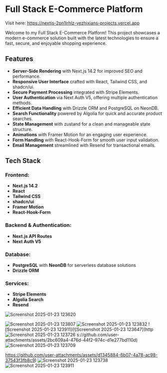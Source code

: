 # Full Stack E-Commerce Platform

Visit here: https://nextjs-2pn1lrhlz-yezhixians-projects.vercel.app

Welcome to my Full Stack E-Commerce Platform! This project showcases a modern e-commerce solution built with the latest technologies to ensure a fast, secure, and enjoyable shopping experience.

## Features

- **Server-Side Rendering** with Next.js 14.2 for improved SEO and performance.
- **Responsive User Interface** crafted with React, Tailwind CSS, and shadcn/ui.
- **Secure Payment Processing** integrated with Stripe Elements.
- **User Authentication** via Next Auth V5, offering multiple authentication methods.
- **Efficient Data Handling** with Drizzle ORM and PostgreSQL on NeonDB.
- **Search Functionality** powered by Algolia for quick and accurate product searches.
- **State Management** with zustand for a clean and manageable state structure.
- **Animations** with Framer Motion for an engaging user experience.
- **Form Handling** with React-Hook-Form for smooth user input validation.
- **Email Management** streamlined with Resend for transactional emails.

## Tech Stack

### Frontend:
- **Next.js 14.2**
- **React**
- **Tailwind CSS**
- **shadcn/ui**
- **Framer Motion**
- **React-Hook-Form**

### Backend & Authentication:
- **Next.js API Routes**
- **Next Auth V5**

### Database:
- **PostgreSQL** with **NeonDB** for serverless database solutions
- **Drizzle ORM**

### Services:
- **Stripe Elements**
- **Algolia Search**
- **Resend**

![Screenshot 2025-01-23 123620](https://github.com/user-attachments/assets/2fd59111-36e1-4e05-823d-b88849d17162)


![Screenshot 2025-01-23 123807](https://github.com/user-attachments/assets/8b05b78d-16ce-4d6a-bc3e-96eb96000abd)
![Screenshot 2025-01-23 123832](https://github.com/user-attachments/assets/a963c849-4b12-4e52-b475-b5bf5fe6ce6a)
![Screenshot 2025-01-23 123911](![Screenshot 2025-01-23 123647](http![Screenshot 2025-01-23 123726](https://github.com/user-attachments/assets/d508008d-164c-4502-b707-f59ff5926d85)
s://github.com/user-attachments/assets/2bc609a4-476d-44f2-974c-d1e277bd110d)![Screenshot 2025-01-23 123709](https://github.com/user-attachments/assets/57aae344-7345-4ac5-adff-3ee3c6b92274)

https://github.com/user-attachments/assets/d1345884-6b07-4a78-ac98-37543f3fb8c9)
![Screenshot 2025-01-23 123738](https://github.com/user-attachments/assets/eb4943a7-5287-4235-8e23-34231ff62856)
![Screenshot 2025-01-23 123911](https://github.com/user-attachments/assets/b71fc0b9-8d11-413c-8bed-2e0e2323df6f)
